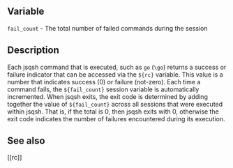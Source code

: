 ## Variable

   `fail_count` - The total number of failed commands during the session

## Description

   Each jsqsh command that is executed, such as `go` (`\go`) returns a 
   success or failure indicator that can be accessed via the `${rc}` variable.
   This value is a number that indicates success (0) or failure (not-zero).
   Each time a command fails, the `${fail_count}` session variable is 
   automatically incremented. When jsqsh exits, the exit code is determined 
   by adding together the value of `${fail_count}` across all sessions
   that were executed within jsqsh. That is, if the total is 0, then jsqsh
   exits with 0, otherwise the exit code indicates the number of failures
   encountered during its execution.
   
## See also

   [[rc]]
